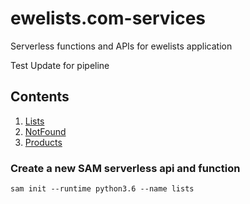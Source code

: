# ewelists.com-services
Serverless functions and APIs for ewelists application


Test Update for pipeline

## Contents

1. [Lists](Lists/README.md)
1. [NotFound](NotFound/README.md)
1. [Products](Products/README.md)


### Create a new SAM serverless api and function
```
sam init --runtime python3.6 --name lists
```
